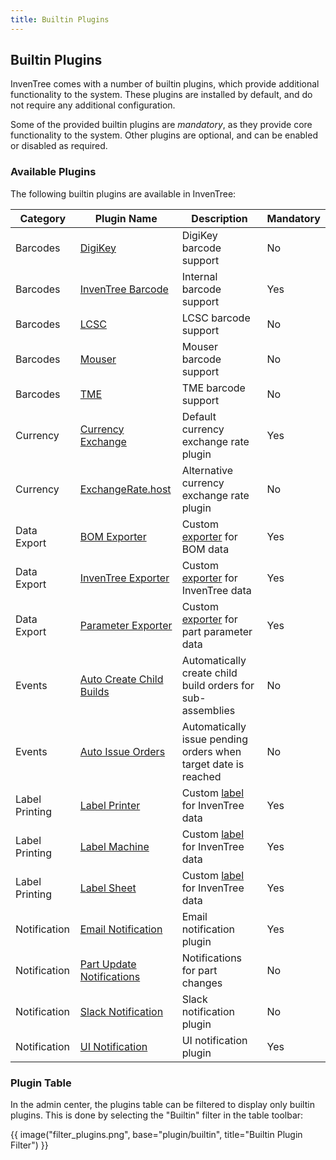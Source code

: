 ```yaml
---
title: Builtin Plugins
---
```


## Builtin Plugins

InvenTree comes with a number of builtin plugins, which provide additional functionality to the system. These plugins are installed by default, and do not require any additional configuration.

Some of the provided builtin plugins are *mandatory*, as they provide core functionality to the system. Other plugins are optional, and can be enabled or disabled as required.

### Available Plugins

The following builtin plugins are available in InvenTree:

| Category | Plugin Name | Description | Mandatory |
| -------- | ----------- | ----------- | --------- |
| Barcodes | [DigiKey](./barcode_digikey.md) | DigiKey barcode support | No |
| Barcodes | [InvenTree Barcode](./inventree_barcode.md) | Internal barcode support | Yes |
| Barcodes | [LCSC](./barcode_lcsc.md) | LCSC barcode support | No |
| Barcodes | [Mouser](./barcode_mouser.md) | Mouser barcode support | No |
| Barcodes | [TME](./barcode_tme.md) | TME barcode support | No |
| Currency | [Currency Exchange](./currency_exchange.md#inventree-currency-exchange) | Default currency exchange rate plugin | Yes |
| Currency | [ExchangeRate.host](./currency_exchange.md#exchangeratehost-plugin) | Alternative currency exchange rate plugin | No |
| Data Export | [BOM Exporter](./bom_exporter.md) | Custom [exporter](../mixins/export.md) for BOM data | Yes |
| Data Export | [InvenTree Exporter](./inventree_exporter.md) | Custom [exporter](../mixins/export.md) for InvenTree data | Yes |
| Data Export | [Parameter Exporter](./part_parameter_exporter.md) | Custom [exporter](../mixins/export.md) for part parameter data | Yes |
| Events | [Auto Create Child Builds](./auto_create_builds.md) | Automatically create child build orders for sub-assemblies | No |
| Events | [Auto Issue Orders](./auto_issue.md) | Automatically issue pending orders when target date is reached | No |
| Label Printing | [Label Printer](./inventree_label.md) | Custom [label](../mixins/label.md) for InvenTree data | Yes |
| Label Printing | [Label Machine](./inventree_label_machine.md) | Custom [label](../mixins/label.md) for InvenTree data | Yes |
| Label Printing | [Label Sheet](./inventree_label_sheet.md) | Custom [label](../mixins/label.md) for InvenTree data | Yes |
| Notification | [Email Notification](./email_notification.md) | Email notification plugin | Yes |
| Notification | [Part Update Notifications](./part_notifications.md) | Notifications for part changes | No |
| Notification | [Slack Notification](./slack_notification.md) | Slack notification plugin | No |
| Notification | [UI Notification](./ui_notification.md) | UI notification plugin | Yes |

### Plugin Table

In the admin center, the plugins table can be filtered to display only builtin plugins. This is done by selecting the "Builtin" filter in the table toolbar:

{{ image("filter_plugins.png", base="plugin/builtin", title="Builtin Plugin Filter") }}
